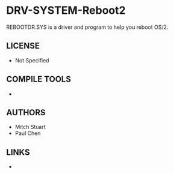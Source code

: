 # DRV-SYSTEM-Reboot2
REBOOTDR.SYS is a driver and program to help you reboot OS/2. 

## LICENSE
* Not Specified

## COMPILE TOOLS
* 
 
## AUTHORS
* Mitch Stuart
* Paul Chen

## LINKS
* 
